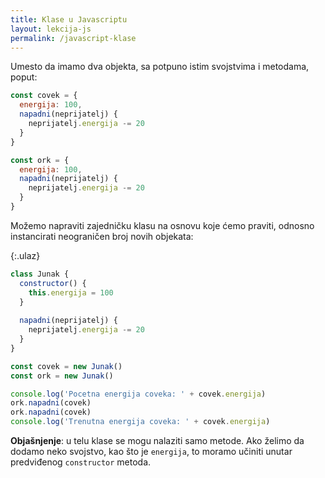 ```yaml
---
title: Klase u Javascriptu
layout: lekcija-js
permalink: /javascript-klase
---
```


Umesto da imamo dva objekta, sa potpuno istim svojstvima i metodama, poput:

```js
const covek = {
  energija: 100,
  napadni(neprijatelj) {
    neprijatelj.energija -= 20
  }
}

const ork = {
  energija: 100,
  napadni(neprijatelj) {
    neprijatelj.energija -= 20
  }
}
```

Možemo napraviti zajedničku klasu na osnovu koje ćemo praviti, odnosno instancirati neograničen broj novih objekata:

{:.ulaz}
```js
class Junak {
  constructor() {
    this.energija = 100
  }
  
  napadni(neprijatelj) {
    neprijatelj.energija -= 20
  }
}

const covek = new Junak()
const ork = new Junak()

console.log('Pocetna energija coveka: ' + covek.energija)
ork.napadni(covek)
ork.napadni(covek)
console.log('Trenutna energija coveka: ' + covek.energija)
```

**Objašnjenje**: u telu klase se mogu nalaziti samo metode. Ako želimo da dodamo neko svojstvo, kao što je `energija`, to moramo učiniti unutar predviđenog `constructor` metoda.
